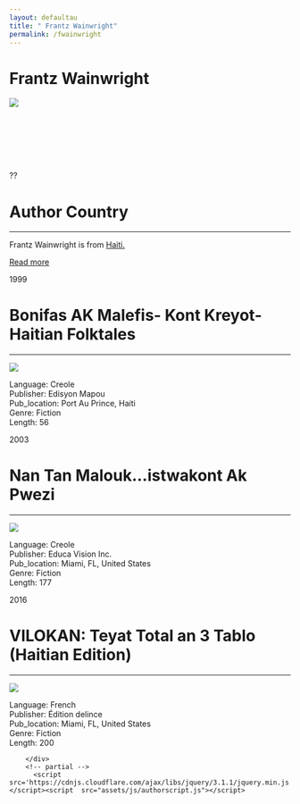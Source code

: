 ```yaml
---
layout: defaultau
title: " Frantz Wainwright"
permalink: /fwainwright
---
```

<!-- partial:index.partial.html -->
<div class="content">
    <h1> Frantz Wainwright</h1>
    <div class="quote">
        <div><img src="https://www.miamibookfair.com/wp-content/uploads/2016/09/wainwright_kiki.jpg" class="logo"></div>
    </div>
    <div class="timeline">
        <div style="padding-bottom:100px;"></div>
        <div class="block">
            <div class="date right"><p class="right"> ?? </p></div>
            <div class="dot"></div>
            <div class="left first">
            <div class="author_country">
                <h1>Author Country</h1><hr>
          <div class="aclocation">  <p> Frantz Wainwright is from <a href="http://localhost:4000/5">Haiti. </a></p> </div>
              <div class="acreadmore">  <a href="#">Read more</a> </div>
            </div>
            </div>
        </div>
        <div class="block">
            <div class="date left"><p class="left">1999</p></div>
            <div class="dot"></div>
            <div class="right">
                <h1>Bonifas AK Malefis- Kont Kreyot- Haitian Folktales</h1><hr>
                <p><img src="https://images-na.ssl-images-amazon.com/images/I/51BT6nhFBQL._SX301_BO1,204,203,200_.jpg"></p>
                <p>
                Language: Creole <br/>
                Publisher: Edisyon Mapou <br/>
                Pub_location: Port Au Prince, Haiti <br/>
                Genre: Fiction <br/>
                Length: 56 <br/>
                </p>
            </div>
        </div>
        <div class="block">
            <div class="date right"><p class="right">2003</p></div>
            <div class="dot"></div>
            <div class="left">
                <h1>Nan Tan Malouk...istwakont Ak Pwezi</h1><hr>
                <p><img src="https://kepkaa.com/wp-content/uploads/2017/01/465.jpg"></p>
                <p>
                Language: Creole <br/>
                Publisher: Educa Vision Inc. <br/>
                Pub_location: Miami, FL, United States <br/>
                Genre: Fiction <br/>
                Length: 177 <br/>
                </p>
            </div>
        </div>
        <div class="block">
            <div class="date left"><p class="left">2016</p></div>
            <div class="dot"></div>
            <div class="right">
                <h1>VILOKAN: Teyat Total an 3 Tablo (Haitian Edition)</h1><hr>
                <p><img src="https://images-na.ssl-images-amazon.com/images/I/41i26Y1hWhL._SX328_BO1,204,203,200_.jpg"></p>
                <p>
                Language: French <br/>
                Publisher: Édition delince <br/>
                Pub_location: Miami, FL, United States <br/>
                Genre: Fiction <br/>
                Length: 200 <br/>
                </p>
            </div>
        </div>

        </div>
        <!-- partial -->
          <script src='https://cdnjs.cloudflare.com/ajax/libs/jquery/3.1.1/jquery.min.js'></script><script  src="assets/js/authorscript.js"></script>
